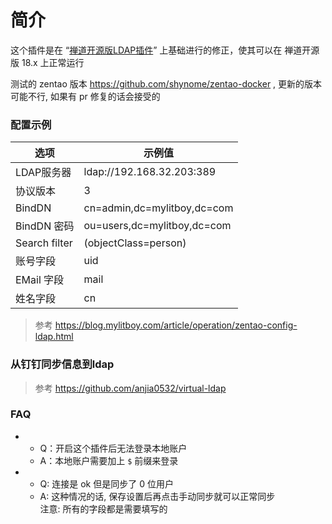 # 简介

这个插件是在 “[禅道开源版LDAP插件](https://github.com/TigerLau1985/ZenTao_LDAP)” 上基础进行的修正，使其可以在 禅道开源版 18.x 上正常运行

测试的 zentao 版本 https://github.com/shynome/zentao-docker , 更新的版本可能不行, 如果有 pr 修复的话会接受的

### 配置示例

|  选项   | 示例值  |
|  ----  | ----  |
| LDAP服务器  | 	ldap://192.168.32.203:389 |
| 协议版本  | 3 |
| BindDN  | cn=admin,dc=mylitboy,dc=com |
| BindDN 密码  | ou=users,dc=mylitboy,dc=com |
| Search filter  | (objectClass=person) |
| 账号字段  | 	uid |
| EMail 字段  | 	mail |
| 姓名字段  | 	cn |

> 参考 https://blog.mylitboy.com/article/operation/zentao-config-ldap.html

### 从钉钉同步信息到ldap

> 参考 https://github.com/anjia0532/virtual-ldap

### FAQ

- 
  - Q：开启这个插件后无法登录本地账户
  - A：本地账户需要加上 `$` 前缀来登录
- 
  - Q: 连接是 ok 但是同步了 0 位用户
  - A: 这种情况的话, 保存设置后再点击手动同步就可以正常同步
    <br/>注意: 所有的字段都是需要填写的